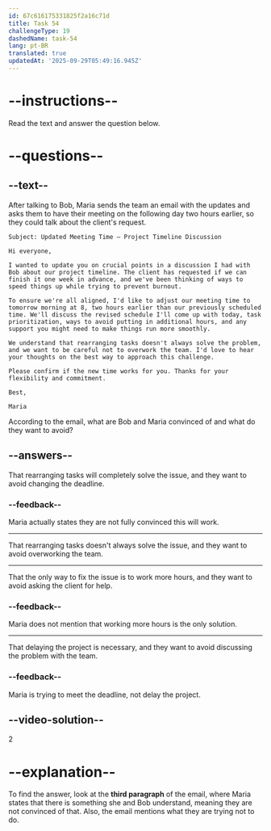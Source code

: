 ```yaml
---
id: 67c616175331825f2a16c71d
title: Task 54
challengeType: 19
dashedName: task-54
lang: pt-BR
translated: true
updatedAt: '2025-09-29T05:49:16.945Z'
---
```


<!-- READING -->

# --instructions--

Read the text and answer the question below.

# --questions--

## --text--

After talking to Bob, Maria sends the team an email with the updates and asks them to have their meeting on the following day two hours earlier, so they could talk about the client's request.

`Subject: Updated Meeting Time – Project Timeline Discussion`

`Hi everyone,`

`I wanted to update you on crucial points in a discussion I had with Bob about our project timeline. The client has requested if we can finish it one week in advance, and we've been thinking of ways to speed things up while trying to prevent burnout.`

`To ensure we're all aligned, I'd like to adjust our meeting time to tomorrow morning at 8, two hours earlier than our previously scheduled time. We'll discuss the revised schedule I'll come up with today, task prioritization, ways to avoid putting in additional hours, and any support you might need to make things run more smoothly.`

`We understand that rearranging tasks doesn't always solve the problem, and we want to be careful not to overwork the team. I'd love to hear your thoughts on the best way to approach this challenge.`

`Please confirm if the new time works for you. Thanks for your flexibility and commitment.`

`Best,`

`Maria`

According to the email, what are Bob and Maria convinced of and what do they want to avoid?  

## --answers--

That rearranging tasks will completely solve the issue, and they want to avoid changing the deadline.  

### --feedback--

Maria actually states they are not fully convinced this will work.  

---

That rearranging tasks doesn't always solve the issue, and they want to avoid overworking the team.

---

That the only way to fix the issue is to work more hours, and they want to avoid asking the client for help.

### --feedback--

Maria does not mention that working more hours is the only solution.  

---

That delaying the project is necessary, and they want to avoid discussing the problem with the team.

### --feedback--

Maria is trying to meet the deadline, not delay the project.

## --video-solution--

2  

# --explanation--

To find the answer, look at the **third paragraph** of the email, where Maria states that there is something she and Bob understand, meaning they are not convinced of that. Also, the email mentions what they are trying not to do.
